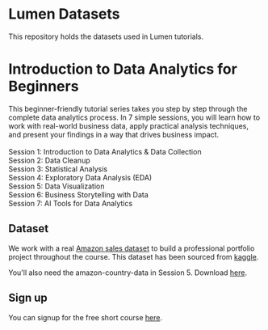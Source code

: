 # Lumen Datasets
This repository holds the datasets used in Lumen tutorials.

# Introduction to Data Analytics for Beginners
This beginner-friendly tutorial series takes you step by step through the complete data analytics process. In 7 simple sessions, you will learn how to work with real-world business data, apply practical analysis techniques, and present your findings in a way that drives business impact.
<br><br>Session 1: Introduction to Data Analytics & Data Collection
<br>Session 2: Data Cleanup
<br>Session 3: Statistical Analysis
<br>Session 4: Exploratory Data Analysis (EDA)
<br>Session 5: Data Visualization
<br>Session 6: Business Storytelling with Data
<br>Session 7: AI Tools for Data Analytics

## Dataset
We work with a real [Amazon sales dataset](amazon/amazon.csv) to build a professional portfolio project throughout the course. This dataset has been sourced from [kaggle](https://www.kaggle.com/datasets/karkavelrajaj/amazon-sales-dataset).

You'll also need the amazon-country-data in Session 5. Download [here](amazon-country-data.txt).

## Sign up
You can signup for the free short course [here](https://forms.office.com/pages/responsepage.aspx?id=iTmR1JBn3EuFH1QCKDDrVILvVVua7KlDiFJOn0YzLp1URUo1MEFOOTlPR1ZWQzJGM1RaQkVTNUhWSC4u&route=shorturl).
